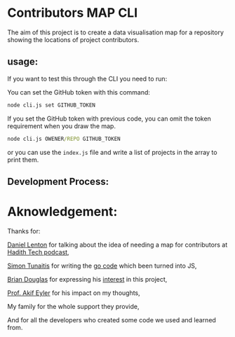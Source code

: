 # Contributors MAP CLI 

The aim of this project is to create a data visualisation map for a repository showing the locations of project contributors. 


## usage: 

If you want to test this through the CLI you need to run:

You can set the GitHub token with this command: 

```cmd
node cli.js set GITHUB_TOKEN
```

If you set the GitHub token with previous code, you can omit the token requirement when you draw the map.

```cmd
node cli.js OWENER/REPO GITHUB_TOKEN
```

or you can use the `index.js` file and write a list of projects in the array to print them.

## Development Process: 



# Aknowledgement: 

Thanks for: 

[Daniel Lenton](https://danlenton.com/) for talking about the idea of needing a map for contributors at [Hadith Tech podcast](https://www.youtube.com/watch?v=layth8Cyaus&t=31s), 

[Simon Tunaitis](https://github.com/tunaitis) for writing the [go code](https://github.com/tunaitis/contributor-map) which been turned into JS, 

[Brian Douglas](https://github.com/bdougie) for expressing his [interest](https://github.com/orgs/open-sauced/discussions/7) in this project, 

[Prof. Akif Eyler](https://github.com/maeyler) for his impact on my thoughts, 

My family for the whole support they provide,  

And for all the developers who created some code we used and learned from. 
